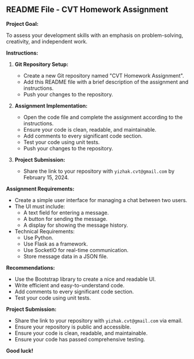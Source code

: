 ## README File - CVT Homework Assignment

**Project Goal:**

To assess your development skills with an emphasis on problem-solving, creativity, and independent work.

**Instructions:**

1. **Git Repository Setup:**

   - Create a new Git repository named "CVT Homework Assignment".
   - Add this README file with a brief description of the assignment and instructions.
   - Push your changes to the repository.

2. **Assignment Implementation:**

   - Open the code file and complete the assignment according to the instructions.
   - Ensure your code is clean, readable, and maintainable.
   - Add comments to every significant code section.
   - Test your code using unit tests.
   - Push your changes to the repository.

3. **Project Submission:**

   - Share the link to your repository with `yizhak.cvt@gmail.com` by February 15, 2024.

**Assignment Requirements:**

* Create a simple user interface for managing a chat between two users.
* The UI must include:
    * A text field for entering a message.
    * A button for sending the message.
    * A display for showing the message history.
* Technical Requirements:
    * Use Python.
    * Use Flask as a framework.
    * Use SocketIO for real-time communication.
    * Store message data in a JSON file.

**Recommendations:**

* Use the Bootstrap library to create a nice and readable UI.
* Write efficient and easy-to-understand code.
* Add comments to every significant code section.
* Test your code using unit tests.

**Project Submission:**

* Share the link to your repository with `yizhak.cvt@gmail.com` via email.
* Ensure your repository is public and accessible.
* Ensure your code is clean, readable, and maintainable.
* Ensure your code has passed comprehensive testing.

**Good luck!**

